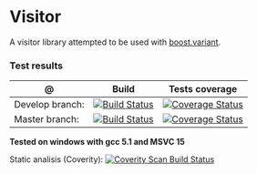 # Visitor

A visitor library attempted to be used with [boost.variant](https://github.com/boostorg/variant).

### Test results

@               | Build         | Tests coverage |
----------------|-------------- | -------------- |
Develop branch: | [![Build Status](https://travis-ci.org/klemens-morgenstern/visitor.svg?branch=develop)](https://travis-ci.org/klemens-morgenstern/visitor)  | [![Coverage Status](https://coveralls.io/repos/klemens-morgenstern/visitor/badge.png?branch=develop)](https://coveralls.io/r/klemens-morgenstern/visitor?branch=develop) 
Master branch:  | [![Build Status](https://travis-ci.org/klemens-morgenstern/visitor.svg?branch=master)](https://travis-ci.org/apolukhin/variant)  | [![Coverage Status](https://coveralls.io/repos/klemens-morgenstern/visitor/badge.png?branch=master)](https://coveralls.io/r/klemens-morgenstern/visitor?branch=master) |


**Tested on windows with gcc 5.1 and MSVC 15**

Static analisis (Coverity): [![Coverity Scan Build Status](https://scan.coverity.com/projects/6555/badge.svg)](https://scan.coverity.com/projects/klemens-morgenstern-visitor)

